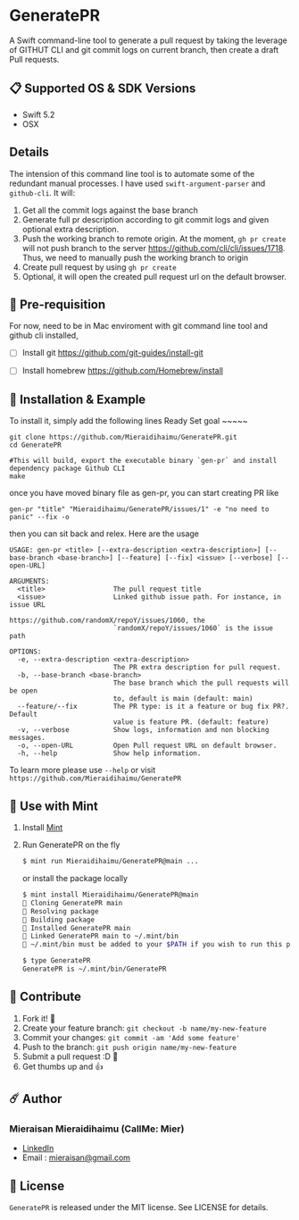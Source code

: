# GeneratePR

A Swift command-line tool to generate a pull request by taking the leverage of GITHUT CLI and git commit logs on current branch, then create a draft Pull requests.

## 📋 Supported OS & SDK Versions

* Swift 5.2
* OSX

## Details

The intension of this command line tool is to automate some of the redundant manual processes. I have used `swift-argument-parser` and `github-cli`. It will:
1. Get all the commit logs against the base branch
2. Generate full pr description according to git commit logs and given optional extra description.
3. Push the working branch to remote origin. At the moment, `gh pr create` will not push branch to the server https://github.com/cli/cli/issues/1718. Thus, we need to manually push the working branch to origin
4. Create pull request by using `gh pr create`
5. Optional, it will open the created pull request url on the default browser.

## 🌟 Pre-requisition

For now, need to be in Mac enviroment with git command line tool and github cli installed,

- [ ] Install git https://github.com/git-guides/install-git
- [ ] Install homebrew https://github.com/Homebrew/install


## 🔮 Installation & Example
To install it, simply add the following lines
Ready Set goal ~~~~~

```shell
git clone https://github.com/Mieraidihaimu/GeneratePR.git
cd GeneratePR

#This will build, export the executable binary `gen-pr` and install dependency package Github CLI
make
```

once you have moved binary file as gen-pr, you can start creating PR like

```shell
gen-pr "title" "Mieraidihaimu/GeneratePR/issues/1" -e "no need to panic" --fix -o
```

then you can sit back and relex. Here are the usage

```shell
USAGE: gen-pr <title> [--extra-description <extra-description>] [--base-branch <base-branch>] [--feature] [--fix] <issue> [--verbose] [--open-URL]

ARGUMENTS:
  <title>                 The pull request title
  <issue>                 Linked github issue path. For instance, in issue URL
                          https://github.com/randomX/repoY/issues/1060, the
                          `randomX/repoY/issues/1060` is the issue path

OPTIONS:
  -e, --extra-description <extra-description>
                          The PR extra description for pull request.
  -b, --base-branch <base-branch>
                          The base branch which the pull requests will be open
                          to, default is main (default: main)
  --feature/--fix         The PR type: is it a feature or bug fix PR?. Default
                          value is feature PR. (default: feature)
  -v, --verbose           Show logs, information and non blocking messages.
  -o, --open-URL          Open Pull request URL on default browser.
  -h, --help              Show help information.

```

To learn more please use `--help` or visit `https://github.com/Mieraidihaimu/GeneratePR`

## 🌱 Use with Mint

1. Install [Mint](https://github.com/yonaskolb/Mint#installing)

2. Run GeneratePR on the fly

    ```sh
    $ mint run Mieraidihaimu/GeneratePR@main ...
    ```

    or install the package locally

    ```sh
    $ mint install Mieraidihaimu/GeneratePR@main
    🌱 Cloning GeneratePR main
    🌱 Resolving package
    🌱 Building package
    🌱 Installed GeneratePR main
    🌱 Linked GeneratePR main to ~/.mint/bin
    🌱 ~/.mint/bin must be added to your $PATH if you wish to run this package outside of mint

    $ type GeneratePR
    GeneratePR is ~/.mint/bin/GeneratePR
    ```

## 🌝 Contribute

1. Fork it! 👀
2. Create your feature branch: `git checkout -b name/my-new-feature`
3. Commit your changes: `git commit -am 'Add some feature'`
4. Push to the branch: `git push origin name/my-new-feature`
5. Submit a pull request :D 🙈
6. Get thumbs up and 👍

## ☄️ Author

### Mieraisan Mieraidihaimu (CallMe: Mier)
- [LinkedIn](https://www.linkedin.com/in/mieraidihaimu-mieraisan-220b7732/)
- Email : mieraisan@gmail.com

## 🌈 License

`GeneratePR` is released under the MIT license. See LICENSE for details.
